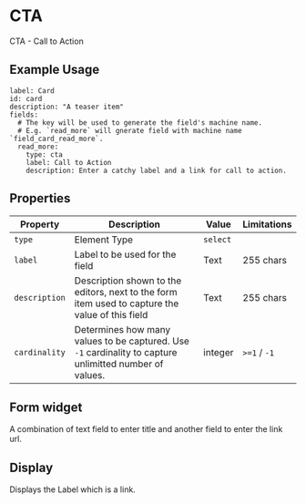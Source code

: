 # CTA

CTA - Call to Action

## Example Usage

```yaml{8-10}
label: Card
id: card
description: "A teaser item"
fields:
  # The key will be used to generate the field's machine name.
  # E.g. `read_more` will gnerate field with machine name `field_card_read_more`.
  read_more:
    type: cta
    label: Call to Action
    description: Enter a catchy label and a link for call to action.
```

## Properties

| Property      | Description    | Value      | Limitations |
| ---           | ---            | ---        | ---         |
| `type`        |  Element Type             |  `select` |
| `label`       |  Label to be used for the field             |  Text | 255 chars |
| `description` |  Description shown to the editors, next to the form item used to capture the value of this field               |   Text | 255 chars |
| `cardinality` | Determines how many values to be captured. Use `-1` cardinality to capture unlimitted number of values. | integer | `>=1` / `-1` |

## Form widget

A combination of text field to enter title and another field to enter the link url.

## Display

Displays the Label which is a link.